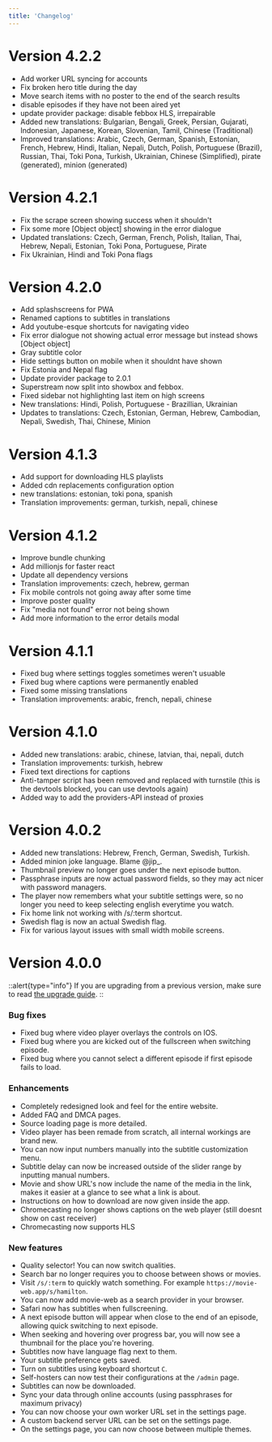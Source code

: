 ```yaml
---
title: 'Changelog'
---
```


# Version 4.2.2
 - Add worker URL syncing for accounts
 - Fix broken hero title during the day
 - Move search items with no poster to the end of the search results
 - disable episodes if they have not been aired yet
 - update provider package: disable febbox HLS, irrepairable
 - Added new translations: Bulgarian, Bengali, Greek, Persian, Gujarati, Indonesian, Japanese, Korean, Slovenian, Tamil, Chinese (Traditional)
 - Improved translations: Arabic, Czech, German, Spanish, Estonian, French, Hebrew, Hindi, Italian, Nepali, Dutch, Polish, Portuguese (Brazil), Russian, Thai, Toki Pona, Turkish, Ukrainian, Chinese (Simplified), pirate (generated), minion (generated)


# Version 4.2.1

- Fix the scrape screen showing success when it shouldn't
- Fix some more [Object object] showing in the error dialogue
- Updated translations: Czech, German, French, Polish, Italian, Thai, Hebrew, Nepali, Estonian, Toki Pona, Portuguese, Pirate
- Fix Ukrainian, Hindi and Toki Pona flags

# Version 4.2.0

- Add splashscreens for PWA
- Renamed captions to subtitles in translations
- Add youtube-esque shortcuts for navigating video
- Fix error dialogue not showing actual error message but instead shows [Object object]
- Gray subtitle color
- Hide settings button on mobile when it shouldnt have shown
- Fix Estonia and Nepal flag
- Update provider package to 2.0.1
- Superstream now split into showbox and febbox.
- Fixed sidebar not highlighting last item on high screens
- New translations: Hindi, Polish, Portuguese - Brazillian, Ukrainian
- Updates to translations: Czech, Estonian, German, Hebrew, Cambodian, Nepali, Swedish, Thai, Chinese, Minion

# Version 4.1.3

- Add support for downloading HLS playlists
- Added cdn replacements configuration option
- new translations: estonian, toki pona, spanish
- Translation improvements: german, turkish, nepali, chinese

# Version 4.1.2

- Improve bundle chunking
- Add millionjs for faster react
- Update all dependency versions
- Translation improvements: czech, hebrew, german
- Fix mobile controls not going away after some time
- Improve poster quality
- Fix "media not found" error not being shown
- Add more information to the error details modal

# Version 4.1.1

- Fixed bug where settings toggles sometimes weren't usuable
- Fixed bug where captions were permanently enabled
- Fixed some missing translations
- Translation improvements: arabic, french, nepali, chinese

# Version 4.1.0

- Added new translations: arabic, chinese, latvian, thai, nepali, dutch
- Translation improvements: turkish, hebrew
- Fixed text directions for captions
- Anti-tamper script has been removed and replaced with turnstile (this is the devtools blocked, you can use devtools again)
- Added way to add the providers-API instead of proxies

# Version 4.0.2

- Added new translations: Hebrew, French, German, Swedish, Turkish.
- Added minion joke language. Blame @jip\_.
- Thumbnail preview no longer goes under the next episode button.
- Passphrase inputs are now actual password fields, so they may act nicer with password managers.
- The player now remembers what your subtitle settings were, so no longer you need to keep selecting english everytime you watch.
- Fix home link not working with /s/:term shortcut.
- Swedish flag is now an actual Swedish flag.
- Fix for various layout issues with small width mobile screens.

# Version 4.0.0

::alert{type="info"}
If you are upgrading from a previous version, make sure to read [the upgrade guide](5.upgrade.md).
::

### Bug fixes

- Fixed bug where video player overlays the controls on IOS.
- Fixed bug where you are kicked out of the fullscreen when switching episode.
- Fixed bug where you cannot select a different episode if first episode fails to load.

### Enhancements

- Completely redesigned look and feel for the entire website.
- Added FAQ and DMCA pages.
- Source loading page is more detailed.
- Video player has been remade from scratch, all internal workings are brand new.
- You can now input numbers manually into the subtitle customization menu.
- Subtitle delay can now be increased outside of the slider range by inputting manual numbers.
- Movie and show URL's now include the name of the media in the link, makes it easier at a glance to see what a link is about.
- Instructions on how to download are now given inside the app.
- Chromecasting no longer shows captions on the web player (still doesnt show on cast receiver)
- Chromecasting now supports HLS

### New features

- Quality selector! You can now switch qualities.
- Search bar no longer requires you to choose between shows or movies.
- Visit `/s/:term` to quickly watch something. For example `https://movie-web.app/s/hamilton`.
- You can now add movie-web as a search provider in your browser.
- Safari now has subtitles when fullscreening.
- A next episode button will appear when close to the end of an episode, allowing quick switching to next episode.
- When seeking and hovering over progress bar, you will now see a thumbnail for the place you're hovering.
- Subtitles now have language flag next to them.
- Your subtitle preference gets saved.
- Turn on subtitles using keyboard shortcut `C`.
- Self-hosters can now test their configurations at the `/admin` page.
- Subtitles can now be downloaded.
- Sync your data through online accounts (using passphrases for maximum privacy)
- You can now choose your own worker URL set in the settings page.
- A custom backend server URL can be set on the settings page.
- On the settings page, you can now choose between multiple themes.
